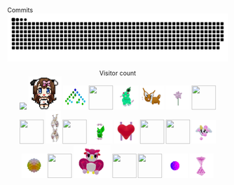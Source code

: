
<br/>
Commits
<a href=#><img src="contributions.svg"></a>
<p align="center"> 
  Visitor count<br>
  <img src="https://profile-counter.glitch.me/mollybeach/count.svg" />
  <img src="./assets/cowpic.png" width="75" height="75"/>
  <img src="./assets/binaryTree.gif" width="55" height="55"/>
  <img src="./assets/butterfree.gif" width="55" height="55"/>
  <img src="./assets/chikorita.gif" width="55" height="55"/>
  <img src="./assets/eevee.gif" width="55" height="55"/>
  <img src="./assets/flower.gif" width="55" height="55"/>
  <img src="./assets/flowerGarden.gif" width="55" height="55"/>
  <img src="./assets/fidgetToy.gif" width="55" height="55"/>
  <img src="./assets/gene.gif" width="35" height="75"/>
  <img src="./assets/growlithe.gif" width="55" height="55"/>
  <img src="./assets/grimLeaper.gif" width="55" height="55"/>
  <img src="./assets/heart.gif" width="55" height="55"/>
  <img src="./assets/horseSea.gif" width="55" height="55"/>
  <img src="./assets/mandelbrot.gif" width="55" height="55"/>
  <img src="./assets/milkers.gif" width="55" height="55"/>
  <img src="./assets/poke.gif" width="55" height="55"/>
  <img src="./assets/purugly.gif" width="55" height="55"/>
  <img src="./assets/owl.gif" width="85" height="75"/>
  <img src="./assets/rattata.gif" width="55" height="55"/>
  <img src="./assets/rgbToVec3Colors.gif" width="55" height="55"/>
  <img src="./assets/virus.gif" width="55" height="55"/>
  <img src="./assets/zap.gif" width="55" height="55"/>
 </p>
  

</table>

